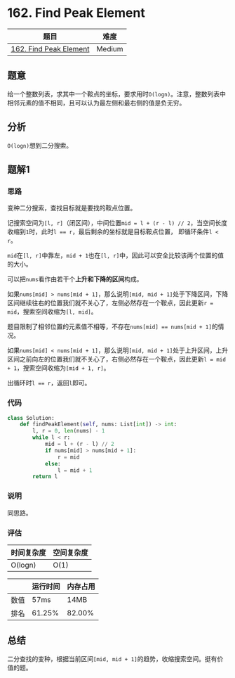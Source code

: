 # 162. Find Peak Element

| 题目 | 难度 |
| ---- | ---- |
| [162. Find Peak Element](https://leetcode.com/problems/find-peak-element/) | Medium |

## 题意

给一个整数列表，求其中一个鞍点的坐标，要求用时`O(logn)`。注意，整数列表中相邻元素的值不相同，且可以认为最左侧和最右侧的值是负无穷。

## 分析

`O(logn)`想到二分搜索。

## 题解1

### 思路

变种二分搜索，查找目标就是要找的鞍点位置。

记搜索空间为`[l, r]`（闭区间），中间位置`mid = l + (r - l) // 2`，当空间长度收缩到`1`时，此时`l == r`，最后剩余的坐标就是目标鞍点位置， 即循环条件`l < r`。

`mid`在`[l, r]`中靠左，`mid + 1`也在`[l, r]`中，因此可以安全比较该两个位置的值的大小。

可以把`nums`看作由若干个**上升和下降的区间**构成。

如果`nums[mid] > nums[mid + 1]`，那么说明`[mid, mid + 1]`处于下降区间，下降区间继续往右的位置我们就不关心了，左侧必然存在一个鞍点，因此更新`r = mid`，搜索空间收缩为`[l, mid]`。

题目限制了相邻位置的元素值不相等，不存在`nums[mid] == nums[mid + 1]`的情况。

如果`nums[mid] < nums[mid + 1]`，那么说明`[mid, mid + 1]`处于上升区间，上升区间之前向左的位置我们就不关心了，右侧必然存在一个鞍点，因此更新`l = mid + 1`，搜索空间收缩为`[mid + 1, r]`。

出循环时`l == r`，返回`l`即可。

### 代码

```python
class Solution:
    def findPeakElement(self, nums: List[int]) -> int:
        l, r = 0, len(nums) - 1
        while l < r:
            mid = l + (r - l) // 2
            if nums[mid] > nums[mid + 1]:
                r = mid
            else:
                l = mid + 1
        return l
```

### 说明

同思路。

### 评估

| 时间复杂度 | 空间复杂度 |
| ---- | ---- |
| O(logn) | O(1) |

| | 运行时间 | 内存占用 |
| ---- | ---- | ---- |
| 数值 | 57ms | 14MB |
| 排名 | 61.25% | 82.00% |

## 总结

二分查找的变种，根据当前区间`[mid, mid + 1]`的趋势，收缩搜索空间。挺有价值的题。
